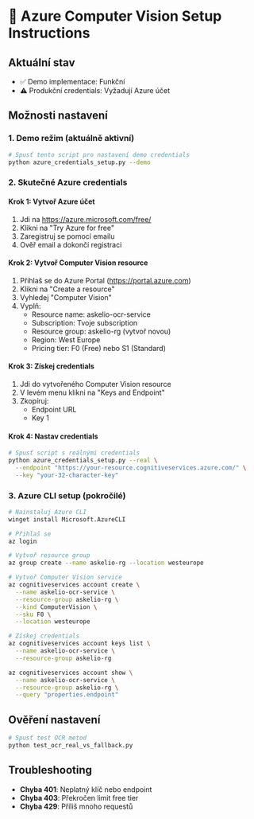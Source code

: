
# 🔧 Azure Computer Vision Setup Instructions

## Aktuální stav
- ✅ Demo implementace: Funkční
- ⚠️ Produkční credentials: Vyžadují Azure účet

## Možnosti nastavení

### 1. Demo režim (aktuálně aktivní)
```bash
# Spusť tento script pro nastavení demo credentials
python azure_credentials_setup.py --demo
```

### 2. Skutečné Azure credentials

#### Krok 1: Vytvoř Azure účet
1. Jdi na https://azure.microsoft.com/free/
2. Klikni na "Try Azure for free"
3. Zaregistruj se pomocí emailu
4. Ověř email a dokončí registraci

#### Krok 2: Vytvoř Computer Vision resource
1. Přihlaš se do Azure Portal (https://portal.azure.com)
2. Klikni na "Create a resource"
3. Vyhledej "Computer Vision"
4. Vyplň:
   - Resource name: askelio-ocr-service
   - Subscription: Tvoje subscription
   - Resource group: askelio-rg (vytvoř novou)
   - Region: West Europe
   - Pricing tier: F0 (Free) nebo S1 (Standard)

#### Krok 3: Získej credentials
1. Jdi do vytvořeného Computer Vision resource
2. V levém menu klikni na "Keys and Endpoint"
3. Zkopíruj:
   - Endpoint URL
   - Key 1

#### Krok 4: Nastav credentials
```bash
# Spusť script s reálnými credentials
python azure_credentials_setup.py --real \
  --endpoint "https://your-resource.cognitiveservices.azure.com/" \
  --key "your-32-character-key"
```

### 3. Azure CLI setup (pokročilé)
```bash
# Nainstaluj Azure CLI
winget install Microsoft.AzureCLI

# Přihlaš se
az login

# Vytvoř resource group
az group create --name askelio-rg --location westeurope

# Vytvoř Computer Vision service
az cognitiveservices account create \
  --name askelio-ocr-service \
  --resource-group askelio-rg \
  --kind ComputerVision \
  --sku F0 \
  --location westeurope

# Získej credentials
az cognitiveservices account keys list \
  --name askelio-ocr-service \
  --resource-group askelio-rg

az cognitiveservices account show \
  --name askelio-ocr-service \
  --resource-group askelio-rg \
  --query "properties.endpoint"
```

## Ověření nastavení
```bash
# Spusť test OCR metod
python test_ocr_real_vs_fallback.py
```

## Troubleshooting
- **Chyba 401**: Neplatný klíč nebo endpoint
- **Chyba 403**: Překročen limit free tier
- **Chyba 429**: Příliš mnoho requestů
